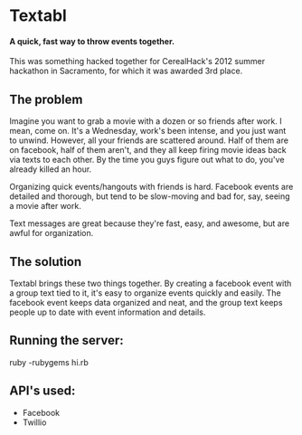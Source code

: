 Textabl
================================================
#### A quick, fast way to throw events together.

This was something hacked together for CerealHack's 2012 summer hackathon in Sacramento, for which it was awarded 3rd place.

## The problem

Imagine you want to grab a movie with a dozen or so friends after work. I mean, come on. It's a Wednesday, work's been
intense, and you just want to unwind. However, all your friends are scattered around. Half of them are on facebook, half of
them aren't, and they all keep firing movie ideas back via texts to each other. By the time you guys figure out what to
do, you've already killed an hour. 

Organizing quick events/hangouts with friends is hard. Facebook events are detailed and thorough, but tend
to be slow-moving and bad for, say, seeing a movie after work.

Text messages are great because they're fast, easy, and awesome, but are awful for organization.

## The solution

Textabl brings these two things together. By creating a facebook event with a group text tied to it, it's easy to organize
events quickly and easily. The facebook event keeps data organized and neat, and the group text keeps people up to 
date with event information and details.

## Running the server:

ruby -rubygems hi.rb


## API's used:
* Facebook
* Twillio 
